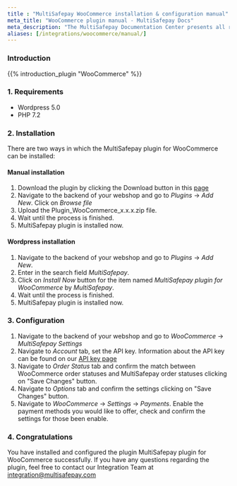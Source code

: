 ```yaml
---
title : "MultiSafepay WooCommerce installation & configuration manual"
meta_title: "WooCommerce plugin manual - MultiSafepay Docs"
meta_description: "The MultiSafepay Documentation Center presents all relevant information about our Plugins and API. You can also find support pages for payment methods, tools and general questions as well as the contact details of our Support and Integration Teams."
aliases: [/integrations/woocommerce/manual/]
---
```


### Introduction

{{% introduction_plugin "WooCommerce" %}}

### 1. Requirements
- Wordpress 5.0
- PHP 7.2

### 2. Installation

There are two ways in which the MultiSafepay plugin for WooCommerce can be installed:

#### Manual installation

1. Download the plugin by clicking the Download button in this [page](/integrations/ecommerce-integrations/woocommerce)
2. Navigate to the backend of your webshop and go to _Plugins_ → _Add New_. Click on _Browse file_
3. Upload the Plugin_WooCommerce_x.x.x.zip file.
4. Wait until the process is finished.
5. MultiSafepay plugin is installed now.

#### Wordpress installation

1. Navigate to the backend of your webshop and go to _Plugins_ → _Add New_.
2. Enter in the search field _MultiSafepay_. 
3. Click on _Install Now_ button for the item named _MultiSafepay plugin for WooCommerce_ by _MultiSafepay_.
4. Wait until the process is finished.
5. MultiSafepay plugin is installed now.


### 3. Configuration
1. Navigate to the backend of your webshop and go to _WooCommerce_ → _MultiSafepay Settings_
2. Navigate to _Account_ tab, set the API key. Information about the API key can be found on our [API key page](/tools/multisafepay-control/get-your-api-key)
3. Navigate to _Order Status_ tab and confirm the match between WooCommerce order statuses and MultiSafepay order statuses clicking on "Save Changes" button.
4. Navigate to _Options_ tab and confirm the settings clicking on "Save Changes" button.
5. Navigate to _WooCommerce_ → _Settings_ → _Payments_. Enable the payment methods you would like to offer, check and confirm the settings for those been enable.

### 4. Congratulations
You have installed and configured the plugin MultiSafepay plugin for WooCommerce successfully. If you have any questions regarding the plugin, feel free to contact our Integration Team at <integration@multisafepay.com>
